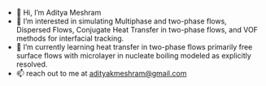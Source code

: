 - 👋 Hi, I’m Aditya Meshram
- 👀 I’m interested in simulating Multiphase and two-phase flows, Dispersed Flows, Conjugate Heat Transfer in two-phase flows, and VOF methods for interfacial tracking. 
- 🌱 I’m currently learning heat transfer in two-phase flows primarily free surface flows with microlayer in nucleate boiling modeled as explicitly resolved.
- 📫 reach out to me at adityakmeshram@gmail.com 


<!---
meshram1/meshram1 is a ✨ special ✨ repository because its `README.md` (this file) appears on your GitHub profile.
You can click the Preview link to take a look at your changes.
--->
